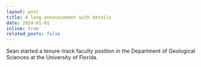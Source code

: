 ```yaml
---
layout: post
title: A long announcement with details
date: 2024-01-01
inline: true
related_posts: false
---
```


Sean started a tenure-track faculty position in the Department of Geological Sciences at the University of Florida.
